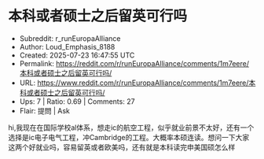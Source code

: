 # 本科或者硕士之后留英可行吗

- Subreddit: r_runEuropaAlliance
- Author: Loud_Emphasis_8188
- Created: 2025-07-23 16:47:55 UTC
- Permalink: https://reddit.com/r/runEuropaAlliance/comments/1m7eere/本科或者硕士之后留英可行吗/
- URL: https://www.reddit.com/r/runEuropaAlliance/comments/1m7eere/本科或者硕士之后留英可行吗/
- Ups: 7 | Ratio: 0.69 | Comments: 27
- Flair: 提問 | Ask


hi,我现在在国际学校al体系，想走ic的航空工程，似乎就业前景不太好，还有一个选择是ic电子电气工程，冲Cambridge的工程。大概率本硕连读。想问一下大家这两个好就业吗，容易留英或者欧美吗，还有就是本科读完申美国硕怎么样

